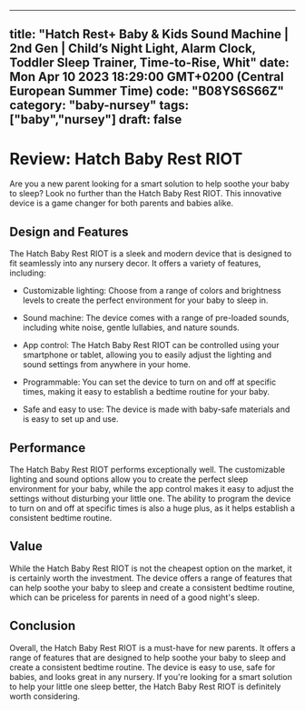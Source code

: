 
---
title: "Hatch Rest+ Baby & Kids Sound Machine | 2nd Gen | Child’s Night Light, Alarm Clock, Toddler Sleep Trainer, Time-to-Rise, Whit" 
date: Mon Apr 10 2023 18:29:00 GMT+0200 (Central European Summer Time)
code: "B08YS6S66Z"
category: "baby-nursey"
tags: ["baby","nursey"] 
draft: false
---
    
# Review: Hatch Baby Rest RIOT

Are you a new parent looking for a smart solution to help soothe your baby to sleep? Look no further than the Hatch Baby Rest RIOT. This innovative device is a game changer for both parents and babies alike.

## Design and Features

The Hatch Baby Rest RIOT is a sleek and modern device that is designed to fit seamlessly into any nursery decor. It offers a variety of features, including:

- Customizable lighting: Choose from a range of colors and brightness levels to create the perfect environment for your baby to sleep in.

- Sound machine: The device comes with a range of pre-loaded sounds, including white noise, gentle lullabies, and nature sounds.

- App control: The Hatch Baby Rest RIOT can be controlled using your smartphone or tablet, allowing you to easily adjust the lighting and sound settings from anywhere in your home.

- Programmable: You can set the device to turn on and off at specific times, making it easy to establish a bedtime routine for your baby.

- Safe and easy to use: The device is made with baby-safe materials and is easy to set up and use.

## Performance

The Hatch Baby Rest RIOT performs exceptionally well. The customizable lighting and sound options allow you to create the perfect sleep environment for your baby, while the app control makes it easy to adjust the settings without disturbing your little one. The ability to program the device to turn on and off at specific times is also a huge plus, as it helps establish a consistent bedtime routine.

## Value

While the Hatch Baby Rest RIOT is not the cheapest option on the market, it is certainly worth the investment. The device offers a range of features that can help soothe your baby to sleep and create a consistent bedtime routine, which can be priceless for parents in need of a good night's sleep.

## Conclusion

Overall, the Hatch Baby Rest RIOT is a must-have for new parents. It offers a range of features that are designed to help soothe your baby to sleep and create a consistent bedtime routine. The device is easy to use, safe for babies, and looks great in any nursery. If you're looking for a smart solution to help your little one sleep better, the Hatch Baby Rest RIOT is definitely worth considering.